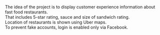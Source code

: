 The idea of the project is to display customer experience information about fast food restaurants.</br>
That includes 5-star rating, sauce and size of sandwich rating.</br>
Location of restaurants is shown using Uber maps.</br>
To prevent fake accounts, login is enabled only via Facebook.

